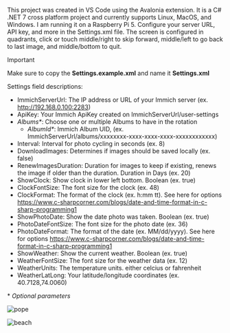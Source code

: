 This project was created in VS Code using the Avalonia extension. It is a C# .NET 7 cross platform project and currently supports Linux, MacOS, and Windows. I am running it on a Raspberry Pi 5.
Configure your server URL, API key, and more in the Settings.xml file. The screen is configured in quadrants, click or touch middle/right to skip forward, middle/left to go back to last image, and middle/bottom to quit.

> [!IMPORTANT]  
> Make sure to copy the **Settings.example.xml** and name it **Settings.xml**

Settings field descriptions:
- ImmichServerUrl: The IP address or URL of your Immich server (ex. http://192.168.0.100:2283)
- ApiKey: Your Immich ApiKey created on ImmichServerUrl/user-settings
- *Albums\**: Choose one or multiple Albums to have in the rotation
  - *AlbumId\**: Immich Album UID, (ex. ImmichServerUrl/albums/xxxxxxxx-xxxx-xxxx-xxxx-xxxxxxxxxxxx)
- Interval: Interval for photo cycling in seconds (ex. 8)
- DownloadImages: Determines if images should be saved locally (ex. false)
- RenewImagesDuration: Duration for images to keep if existing, renews the image if older than the duration. Duration in Days (ex. 20)
- ShowClock: Show clock in lower left bottom. Boolean (ex. true)
- ClockFontSize: The font size for the clock (ex. 48)
- ClockFormat: The format of the clock (ex. h:mm tt). See here for options https://www.c-sharpcorner.com/blogs/date-and-time-format-in-c-sharp-programming1
- ShowPhotoDate: Show the date photo was taken. Boolean (ex. true)
- PhotoDateFontSize: The font size for the photo date (ex. 36)
- PhotoDateFormat: The format of the date (ex. MM/dd/yyyy). See here for options https://www.c-sharpcorner.com/blogs/date-and-time-format-in-c-sharp-programming1
- ShowWeather: Show the current weather. Boolean (ex. true)
- WeatherFontSize: The font size for the weather data (ex. 12)
- WeatherUnits: The temperature units. either celcius or fahrenheit
- WeatherLatLong: Your latitude/longitude coordinates (ex. 40.7128,74.0060)

\* *Optional parameters*


![pope](https://github.com/3rob3/ImmichFrame/assets/156599986/9b8a899c-c012-4262-b02c-59d5e011dbd7)

![beach](https://github.com/3rob3/ImmichFrame/assets/156599986/a21a28d3-1111-4f35-8d4b-9d6ece84aac1)